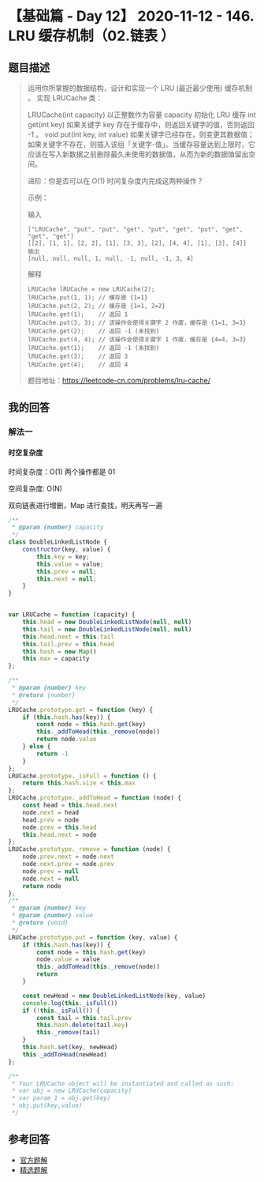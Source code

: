 # 【基础篇 - Day 12】 2020-11-12 - 146. LRU 缓存机制（02.链表 ）

## 题目描述

> 运用你所掌握的数据结构，设计和实现一个 LRU (最近最少使用) 缓存机制 。
> 实现 LRUCache 类：
>
> LRUCache(int capacity) 以正整数作为容量 capacity 初始化 LRU 缓存
> int get(int key) 如果关键字 key 存在于缓存中，则返回关键字的值，否则返回 -1 。
> void put(int key, int value) 如果关键字已经存在，则变更其数据值；如果关键字不存在，则插入该组「关键字-值」。当缓存容量达到上限时，它应该在写入新数据之前删除最久未使用的数据值，从而为新的数据值留出空间。
>
> 进阶：你是否可以在 O(1) 时间复杂度内完成这两种操作？
>
> 示例：
>
> 输入
>
> ```
> ["LRUCache", "put", "put", "get", "put", "get", "put", "get", "get", "get"]
> [[2], [1, 1], [2, 2], [1], [3, 3], [2], [4, 4], [1], [3], [4]]
> 输出
> [null, null, null, 1, null, -1, null, -1, 3, 4]
> ```
>
> 解释
>
> ```
> LRUCache lRUCache = new LRUCache(2);
> lRUCache.put(1, 1); // 缓存是 {1=1}
> lRUCache.put(2, 2); // 缓存是 {1=1, 2=2}
> lRUCache.get(1);    // 返回 1
> lRUCache.put(3, 3); // 该操作会使得关键字 2 作废，缓存是 {1=1, 3=3}
> lRUCache.get(2);    // 返回 -1 (未找到)
> lRUCache.put(4, 4); // 该操作会使得关键字 1 作废，缓存是 {4=4, 3=3}
> lRUCache.get(1);    // 返回 -1 (未找到)
> lRUCache.get(3);    // 返回 3
> lRUCache.get(4);    // 返回 4
> ```
>
> 题目地址：https://leetcode-cn.com/problems/lru-cache/

## 我的回答

### 解法一

#### 时空复杂度

时间复杂度：O(1) 两个操作都是 01

空间复杂度: O(N)

双向链表进行增删，Map 进行查找，明天再写一遍

```JavaScript
/**
 * @param {number} capacity
 */
class DoubleLinkedListNode {
    constructor(key, value) {
        this.key = key;
        this.value = value;
        this.prev = null;
        this.next = null;
    }
}


var LRUCache = function (capacity) {
    this.head = new DoubleLinkedListNode(null, null)
    this.tail = new DoubleLinkedListNode(null, null)
    this.head.next = this.tail
    this.tail.prev = this.head
    this.hash = new Map()
    this.max = capacity
};

/**
 * @param {number} key
 * @return {number}
 */
LRUCache.prototype.get = function (key) {
    if (this.hash.has(key)) {
        const node = this.hash.get(key)
        this._addToHead(this._remove(node))
        return node.value
    } else {
        return -1
    }
};
LRUCache.prototype._isFull = function () {
    return this.hash.size < this.max
};
LRUCache.prototype._addToHead = function (node) {
    const head = this.head.next
    node.next = head
    head.prev = node
    node.prev = this.head
    this.head.next = node
};
LRUCache.prototype._remove = function (node) {
    node.prev.next = node.next
    node.next.prev = node.prev
    node.prev = null
    node.next = null
    return node
};
/**
 * @param {number} key
 * @param {number} value
 * @return {void}
 */
LRUCache.prototype.put = function (key, value) {
    if (this.hash.has(key)) {
        const node = this.hash.get(key)
        node.value = value
        this._addToHead(this._remove(node))
        return
    }

    const newHead = new DoubleLinkedListNode(key, value)
    console.log(this._isFull())
    if (!this._isFull()) {
        const tail = this.tail.prev
        this.hash.delete(tail.key)
        this._remove(tail)
    }
    this.hash.set(key, newHead)
    this._addToHead(newHead)
};

/**
 * Your LRUCache object will be instantiated and called as such:
 * var obj = new LRUCache(capacity)
 * var param_1 = obj.get(key)
 * obj.put(key,value)
 */
```

## 参考回答

- [官方题解](https://github.com/leetcode-pp/91alg-2/blob/master/solution/basic/d12.146.LRU.md)
- [精选题解](https://github.com/leetcode-pp/91alg-2/blob/master/solution/basic/d12.146.LRU-selected-i.md)
